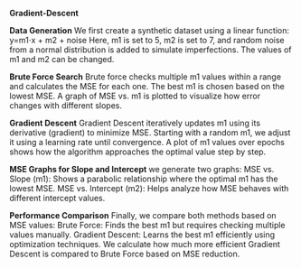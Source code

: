 ﻿**Gradient-Descent**

**Data Generation**
We first create a synthetic dataset using a linear function:  y=m1⋅x + m2 + noise
Here, m1 is set to 5, m2 is set to 7, and random noise from a normal distribution is added to simulate imperfections. The values of m1 and m2 can be changed.

**Brute Force Search**
Brute force checks multiple m1 values within a range and calculates the MSE for each one. The best m1 is chosen based on the lowest MSE. A graph of MSE vs. m1 is plotted to visualize how error changes with different slopes.

**Gradient Descent**
Gradient Descent iteratively updates m1 using its derivative (gradient) to minimize MSE. Starting with a random m1, we adjust it using a learning rate until convergence. A plot of m1 values over epochs shows how the algorithm approaches the optimal value step by step.

**MSE Graphs for Slope and Intercept**
we generate two graphs:
MSE vs. Slope (m1): Shows a parabolic relationship where the optimal m1 has the lowest MSE.
MSE vs. Intercept (m2): Helps analyze how MSE behaves with different intercept values.

**Performance Comparison**
Finally, we compare both methods based on MSE values:
Brute Force: Finds the best m1 but requires checking multiple values manually.
Gradient Descent: Learns the best m1 efficiently using optimization techniques.
We calculate how much more efficient Gradient Descent is compared to Brute Force based on MSE reduction.
